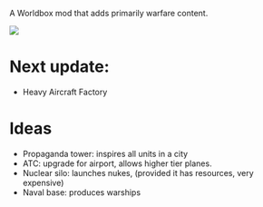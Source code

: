 A Worldbox mod that adds primarily warfare content.

[![](https://gamebanana.com/mods/embeddables/616451?type=large)](https://gamebanana.com/mods/616451)

# Next update:
* Heavy Aircraft Factory

# Ideas
* Propaganda tower: inspires all units in a city
* ATC: upgrade for airport, allows higher tier planes.
* Nuclear silo: launches nukes,  (provided it has resources, very expensive)
* Naval base: produces warships